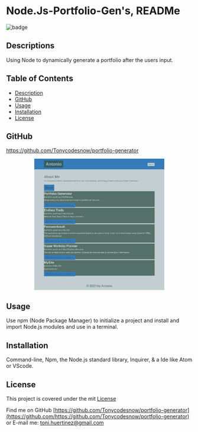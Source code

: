 # Node.Js-Portfolio-Gen's, READMe
  
  ![badge](https://img.shields.io/badge/license-mit.svg)
  
  ## Descriptions
  Using Node to dynamically generate a portfolio after the users input.
  

  ## Table of Contents
  - [Description](#description)
  - [GitHub](#github)
  - [Usage](#usage)
  - [Installation](#installation)
  - [License](#license)
  
  
  
  ## GitHub
  https://github.com/Tonycodesnow/portfolio-generator
  
<p align="center"><img src="./utils/Pix.png" width="70%"></p>
  
  
  ## Usage
  Use npm (Node Package Manager) to initialize a project and install and import Node.js modules and use in a terminal.

  
  ## Installation
  Command-line, Npm, the Node.js standard library, Inquirer, & a Ide like Atom or VScode. 
  
  
  
  
  
  ## License 
  This project is covered under the mit [License](https://choosealicense.com/licenses/mit)
  
  
  Find me on GitHub [https://github.com/Tonycodesnow/portfolio-generator](https://github.com/https://github.com/Tonycodesnow/portfolio-generator)  or E-mail me: toni.huertinez@gmail.com